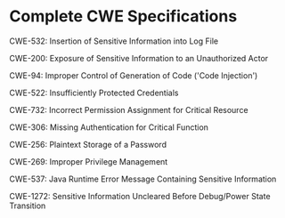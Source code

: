 

# Complete CWE Specifications

CWE-532: Insertion of Sensitive Information into Log File

CWE-200: Exposure of Sensitive Information to an Unauthorized Actor

CWE-94: Improper Control of Generation of Code ('Code Injection')

CWE-522: Insufficiently Protected Credentials

CWE-732: Incorrect Permission Assignment for Critical Resource

CWE-306: Missing Authentication for Critical Function

CWE-256: Plaintext Storage of a Password

CWE-269: Improper Privilege Management

CWE-537: Java Runtime Error Message Containing Sensitive Information

CWE-1272: Sensitive Information Uncleared Before Debug/Power State Transition